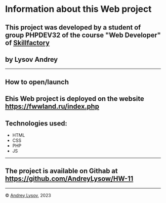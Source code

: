 # Information about this Web project
## This project  was developed by a student of group PHPDEV32 of the course "Web Developer" of [Skillfactory](www.skillfactory.ru)
## by Lysov Andrey
---
## How to open/launch
## Еhis Web project is deployed on the website https://fwwland.ru/index.php
## Technologies used:
* HTML
* CSS
* PHP
* JS


---
## The project is available on Githab at https://github.com/AndreyLysow/HW-11
---


© [Andrey Lysov](https://github.com/AndreyLysow), 2023